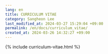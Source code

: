 ```yaml
---
lang: en
title: CURRICULUM VITAE
category: Sangheon Lee
last_modified_at: 2024-03-27 15:29:04 +09:00
permalink: /en/docs/curriculum_vitae/
created_at: 2024-03-26 14:32:27 +09:00
---
```


{% include curriculum-vitae.html %}